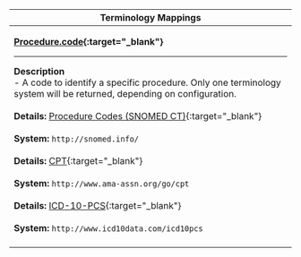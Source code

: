 |Terminology Mappings|
|---|
|<p>**[Procedure.code](http://hl7.org/fhir/DSTU2/procedure-definitions.html#Procedure.code){:target="_blank"}**<hr>**Description**<br>- A code to identify a specific procedure. Only one terminology system will be returned, depending on configuration.<br><br>**Details:** [Procedure Codes (SNOMED CT)](http://hl7.org/fhir/dstu2/snomedct.html){:target="_blank"}<br><br>**System:** `http://snomed.info/`<br><br>**Details:** [CPT](http://hl7.org/fhir/dstu2/cpt.html){:target="_blank"}<br><br>**System:** `http://www.ama-assn.org/go/cpt`<br><br>**Details:** [ICD-10-PCS](http://www.icd10data.com/icd10pcs){:target="_blank"}<br><br>**System:** `http://www.icd10data.com/icd10pcs`<br><br>|